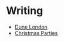 # Writing

- [Dune London](https://jimmycasey.github.io/writing/DuneLondon.html)
- [Christmas Parties](https://jimmycasey.github.io/writing/ChristmasParties.html)


